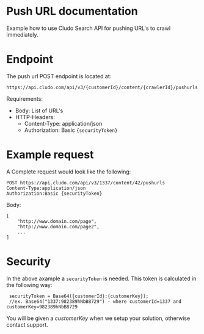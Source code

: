 # Push URL documentation
Example how to use Cludo Search API for pushing URL's to crawl immediately.



# Endpoint
The push url POST endpoint is located at:
```
https://api.cludo.com/api/v3/{customerId}/content/{crawlerId}/pushurls
```
Requirements:
* Body: List of URL's
* HTTP-Headers:
    * Content-Type: application/json
    * Authorization: Basic `{securityToken}`

# Example request

A Complete request would look like the following:
```
POST https://api.cludo.com/api/v3/1337/content/42/pushurls
Content-Type:application/json
Authorization:Basic {securityToken}
```
Body:
```
[
	"http://www.domain.com/page",
	"http://www.domain.com/page2",
	...
]
```


# Security
In the above axample a `securityToken` is needed.
This token is calculated in the following way:

```
 securityToken = Base64({customerId}:{customerKey}); 
 //ex. Base64("1337:982389hNbB8729") - where customerId=1337 and customerKey=982389hNbB8729
```

You will be given a _customerKey_ when we setup your solution, otherwise contact support.
